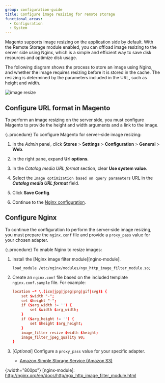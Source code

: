 ```yaml
---
group: configuration-guide
title: Configure image resizing for remote storage
functional_areas:
  - Configuration
  - System
---
```


Magento supports image resizing on the application side by default. With the Remote Storage module enabled, you can offload image resizing to the server side using Nginx, which is a simple and efficient way to save disk resources and optimize disk usage.

The following diagram shows the process to store an image using Nginx, and whether the image requires resizing before it is stored in the cache. The resizing is determined by the parameters included in the URL, such as height and width.

![image resize]

## Configure URL format in Magento

To perform an image resizing on the server side, you must configure Magento to provide the height and width arguments and a link to the image.

{:.procedure}
To configure Magento for server-side image resizing:

1. In the _Admin_ panel, click **Stores** > **Settings** > **Configuration** > **General** > **Web**.

1. In the right pane, expand **Url options**.

1. In the _Catalog media URL format_ section, clear **Use system value**.

1. Select the `Image optimization based on query parameters` URL in the **_Catalog media URL format_** field.

1. Click **Save Config**.

1. Continue to the [Nginx configuration](#configure-nginx).

## Configure Nginx

To continue the configuration to perform the server-side image resizing, you must prepare the `nginx.conf` file and provide a `proxy_pass` value for your chosen adapter.

{:.procedure}
To enable Nginx to resize images:

1. Install the [Nginx image filter module][nginx-module].

   ```shell
   load_module /etc/nginx/modules/ngx_http_image_filter_module.so;
   ```

1. Create an `nginx.conf` file based on the included template `nginx.conf.sample` file. For example:

   ```conf
   location ~* \.(ico|jpg|jpeg|png|gif|svg)$ {
       set $width "-";
       set $height "-";
       if ($arg_width != '') {
           set $width $arg_width;
       }
       if ($arg_height != '') {
           set $height $arg_height;
       }
       image_filter resize $width $height;
       image_filter_jpeg_quality 90;
   }
   ```

1. [_Optional_] Configure a `proxy_pass` value for your specific adapter.

   -  [Amazon Simple Storage Service (Amazon S3)][AWS S3]

<!-- link definitions -->

[AWS S3]: {{page.baseurl}}/config-guide/remote-storage/config-remote-storage-aws-s3.html
[image resize]: {{site.baseurl}}/common/images/config-remote-storage-nginx-image-resize.png
{:width="800px"}
[nginx-module]: http://nginx.org/en/docs/http/ngx_http_image_filter_module.html
